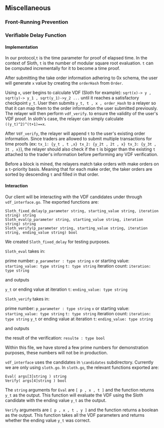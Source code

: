 ## Miscellaneous

### Front-Running Prevention

### Verifiable Delay Function 
#### Implementation

In our protocol,``t`` is the time parameter for proof of elapsed time. In the context of Sloth, ``t`` 
is the number of modular square root evaluation. ``t`` can be computed incrementally for it to become a time proof.


After submitting the take order information adhering to 0x schema, the user will generate `x` value by creating the `orderHash` from `Order`.

Using `x`, user begins to calculate VDF (Sloth for example): ``sqrt(x)-> y , sqrt(y)-> y_1 , sqrt(y_1)->y_2 ...`` until it reaches a satisfactory checkpoint `y_t`. User then submits `y_t, t , x , order_Hash` to a relayer so that it can map them to the order information the user submitted previously. The relayer will then perform `vdf_verify`.
to ensure the validity of the user's VDF proof. In sloth's case, the relayer can simply calculate `((y_t)^2)^(t+1)==x`. 

After `Vdf_verify`, the relayer will append `t` to the user's existing order information. Since traders are allowed to submit multiple transactions for time proofs (ex: `tx_1: {y_t , t ,x} tx_2: {y_2t , 2t , x} tx_3: {y_3t , 3t , x}`), the relayer should also check if the `t` is bigger than the existing `t` attached to the trader's information before performing any VDF verification.

Before a block is mined, the relayers match take orders with make orders on a `t`-priority basis. Meaning that for each make order, the taker orders are sorted by descending `t` and filled in that order.


#### Interaction

Our client will be interacting with the VDF candidates under through `vdf_interface.go`. The exported functions are:
```
Sloth_fixed_delay(p_parameter string, starting_value string, iteration string) string 
Sloth_eval(p_parameter string, starting_value string, iteration string) string  
Sloth_verify(p_parameter string, starting_value string, iteration string, ending_value string) bool 
```
We created `Sloth_fixed_delay` for testing purposes. 

`Sloth_eval` takes in:

prime number: `p_parameter : type string`
`x` or starting value: `starting_value: type string`
`t: type string` iteration count: `iteration: type string`

and outputs

`y_t` or ending value at iteration `t`: `ending_value: type string`

`Sloth_verify` takes in:

prime number: `p_parameter : type string`
`x` or starting value: `starting_value: type string`
`t: type string` iteration count: `iteration: type string`
`y_t` or ending value at iteration `t`: `ending_value: type string`

and outputs

the result of the verification:  `resulte : type bool`

Within this file, we have stored a few prime numbers for demonstration purposes, these numbers will not be in production.

`vdf_interface` uses the candidates in `\candidates` subdirectory. Currently we are only using `sloth.go`. In `sloth.go`, the relevant functions exported are:
```
Eval( args[3]string ) string
Verify( args[4]string ) bool
```

The `string` arguments for `Eval` are `[ p , x , t ]` and the function returns `y_t` as the output. This function will evaluate the VDF using the Sloth candidate with the ending value `y_t` as the output. 

`Verify` arguments are ` [ p , x , t , y ] ` and the function returns a boolean as the output. This function takes all the VDF parameters and returns whether the ending value `y_t` was correct.
